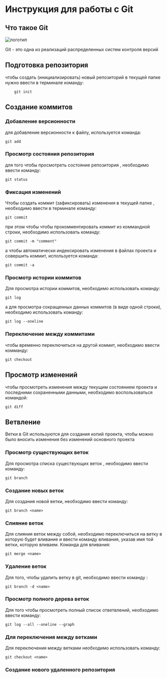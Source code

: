 # **Инструкция для работы с Git**

## Что такое Git

![логотип](git.jpg)

Git - это одна из реализаций распределенных систем контроля версий

## Подготовка репозитория

чтобы создать (инициализировать) новый репозиторий в текущей папке нужно ввести в терминале команду:

        git init

## Создание коммитов

### Добавление версионности

для добавление версионности к файлу, используется команда:

    git add

### Просмотр состояния репозитория

для того чтобы просмотреть состояние репозитория , необходимо ввести команду:

    git status

### Фиксация изменений

Чтобы создать коммит (зафиксировать) изменения в текущей папке , необходимо ввести в терминале команду:

    git commit

при этом чтобы чтобы прокомментировать коммит из коммандной строки, необходимо использовать команду:

    git commit -m "comment"

а чтобы автоматически индексировать изменения в файлах проекта и совершить коммит, используется команда:

    git commit -a

### Просмотр истории коммитов
 
 Для просмотра истории коммитов, необходимо использовать команду: 

    git log

а для просмотра сокращенных данных коммитов (в виде одной строки), необходимо использовать команду:

    git log --oneline

### Переключение между коммитами

чтобы временно переключиться на другой коммит, необходимо ввести комманду:

    git checkout

## Просмотр изменений

чтобы просмотреть изменения между текущим состоянием проекта и последними сохраненными данными, необходимо воспользоваться командой:

    git diff

 ## Ветвление

 Ветки в Git используются для создания копий проекта, чтобы можно было вносить изменения без изменений основного проекта
 
### Просмотр существующих веток

Для просмотра списка существующих веток , необходимо ввести команду:


    git branch

### Создание новых веток

Для создания новой ветки, необходимо ввести команду:

    git branch <name>

### Слияние веток 

Для слияния веток между собой, необходимо переключиться на ветку в которую будет вливание и ввести команду вливания, указав имя той ветки, которую вливаем. Команда для вливания:

    git merge <name>


### Удаление веток 
   
Для того, чтобы удалить ветку в git, необходимо ввести команду : 

    git branch -d <name>
    
### Просмотр полного дерева веток

Для того чтобы просмотреть полный список ответвлений, необходимо ввести команду:

    git log --all --oneline --graph



### Для переключения между ветками 

Для переключения между ветками необходимо использовать команду:

    git checkout <name>


### Создание нового удаленного репозитория
